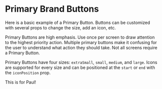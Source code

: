 # Primary Brand Buttons

Here is a basic example of a Primary Button. Buttons can be customized with several props to change the size, add an icon, etc.


Primary Buttons are high emphasis. Use once per screen to draw attention to the highest priority action. Multiple primary buttons make it confusing for the user to understand what action they should take. Not all screens require a Primary Button.


Primary Buttons have four sizes: `extraSmall`, `small`, `medium`, and `large`. Icons are supported for every size and can be positioned at the `start` or `end` with the `iconPosition` prop.


This is for Paul!



